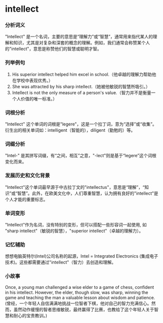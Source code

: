 # intellect

### 分析词义

  

"Intellect" 是一个名词，主要的意思是“理解力”或“智慧”，通常用来指代某人的理解和知识，尤其是对复杂和深套的概念的理解。例如，我们通常会称赞某个人的"intellect"，意思是称赞他们的智慧或聪明才智。

  

### 列举例句

  

1.  His superior intellect helped him excel in school.（他卓越的理解力帮助他在学校中表现优秀。）
2.  She was attracted by his sharp intellect.（她被他敏锐的智慧所吸引。）
3.  Intellect is not the only measure of a person's value.（智力并不是衡量一个人价值的唯一标准。）

  

### 词根分析

  

"Intellect" 这个单词的词根是"legere"，这是一个拉丁词，意为“选择”或“收集”。衍生出的相关单词如：intelligent（智能的），diligent（勤勉的）等。

  

### 词缀分析

  

"Intel-" 是其拼写词缀，有“之间，相互”之意，"-lect"则是基于“legere”这个词根变化而来。

  

### 发展历史和文化背景

  

"Intellect"这个单词最早源于中古拉丁文的"intellectus"，意思是“理解”，“知识”或“智慧”。此外，在欧美文化中，人们尊重智慧，认为拥有良好的"intellect"是个人才能的重要标志。

  

### 单词变形

  

"Intellect"作为名词，没有特别的变形，但可以搭配一些形容词一起使用, 如 "sharp intellect"（敏锐的智慧），"superior intellect"（卓越的理解力）。

  

### 记忆辅助

  

想想电脑英特尔(Intel)公司名称的起源，Intel = Integrated Electronics (集成电子技术)。这些都需要通过"intellect"（智力）去创造和理解。

  

### 小故事

  

Once, a young man challenged a wise elder to a game of chess, confident in his intellect. However, the elder, though slow, was sharp, winning the game and teaching the man a valuable lesson about wisdom and patience.  
(曾经，一个年轻人自信满满地挑战一位智者下棋，他对自己的智力充满信心。然而，虽然动作缓慢的智者思维敏锐，最终赢得了比赛，也教给了这个年轻人关于智慧和耐心的宝贵教训。)
